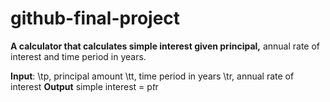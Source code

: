 # github-final-project

<b>A calculator that calculates simple interest given principal,</b> annual rate of interest and time period in years.

<b>Input</b>:
\tp, principal amount
\tt, time period in years
\tr, annual rate of interest
<b>Output</b>
   simple interest = p*t*r
